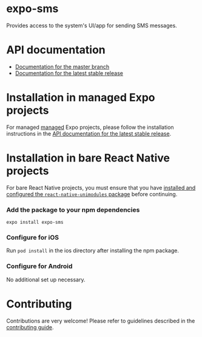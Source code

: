 # expo-sms

Provides access to the system's UI/app for sending SMS messages.

# API documentation

- [Documentation for the master branch](https://github.com/expo/expo/blob/master/docs/pages/versions/unversioned/sdk/sms.md)
- [Documentation for the latest stable release](https://docs.expo.io/versions/latest/sdk/sms/)

# Installation in managed Expo projects

For managed [managed](https://docs.expo.io/versions/latest/introduction/managed-vs-bare/) Expo projects, please follow the installation instructions in the [API documentation for the latest stable release](https://docs.expo.io/versions/latest/sdk/sms/).

# Installation in bare React Native projects

For bare React Native projects, you must ensure that you have [installed and configured the `react-native-unimodules` package](https://github.com/unimodules/react-native-unimodules) before continuing.

### Add the package to your npm dependencies

```
expo install expo-sms
```

### Configure for iOS

Run `pod install` in the ios directory after installing the npm package.

### Configure for Android

No additional set up necessary.

# Contributing

Contributions are very welcome! Please refer to guidelines described in the [contributing guide](https://github.com/expo/expo#contributing).
